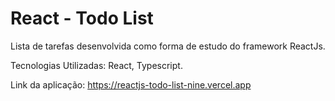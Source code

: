 # React - Todo List
Lista de tarefas desenvolvida como forma de estudo do framework ReactJs.

Tecnologias Utilizadas:
React, Typescript.

Link da aplicação: https://reactjs-todo-list-nine.vercel.app